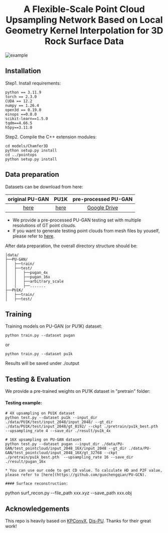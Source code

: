 <div align='center'>
<h1>A Flexible-Scale Point Cloud Upsampling Network Based on Local Geometry Kernel Interpolation for 3D Rock Surface Data</h1>
</div>

![example](./vis.png) 

##  Installation 
Step1. Install requirements:
```
python == 3.11.9
torch == 2.3.0
CUDA == 12.2
numpy == 1.26.4
open3d == 0.19.0
einops ==0.8.0
scikit-learn==1.5.0
tqdm==4.66.5
h5py==3.11.0
```
Step2. Compile the C++ extension modules:
```
cd models/Chamfer3D
python setup.py install
cd ../pointops
python setup.py install
```


##  Data preparation 

Datasets can be download from here:

| original PU-GAN | PU1K | pre-processed PU-GAN |
|:-------------:|:---------------:|:-------------:| 
|  [here](https://github.com/liruihui/PU-GAN) | [here](https://github.com/guochengqian/PU-GCN) | [Google Drive](https://drive.google.com/drive/folders/14Rd1jaRvGQHJAWM7q_FgJiL9U8_M30qf?usp=drive_link)  |


* We provide a pre-processed PU-GAN testing set with multiple resolutions of GT point clouds.
* If you want to generate testing point clouds from mesh files by youself, please refer to [here](https://github.com/yunhe20/Grad-PU).

After data preparation, the overall directory structure should be:
```
│data/
├──PU-GAN/
│   ├──train/
│   ├──test/
│   │   ├──pugan_4x
│   │   ├──pugan_16x
│   │   ├──arbitrary_scale
│   │   ├──.......
├──PU1K/
│   ├──train/
│   ├──test/
```

##   Training 


Training models on PU-GAN (or PU1K) dataset:
```
python train.py --dataset pugan
```
or
```
python train.py --dataset pu1k
```
Results will be saved under ./output


##  Testing & Evaluation

We provide a pre-trained weights on PU1K dataset in "pretrain" folder:

#### Testing example:
```
# 4X upsampling on PU1K dataset
python test.py --dataset pu1k --input_dir ./data/PU1K/test/input_2048/input_2048/ --gt_dir ./data/PU1K/test/input_2048/gt_8192/ --ckpt ./pretrain/pu1k_best.pth  --upsampling_rate 4 --save_dir ./result/pu1k_4x

# 16X upsampling on PU-GAN dataset
python test.py --dataset pugan --input_dir ./data/PU-GAN/test_pointcloud/input_2048_16X/input_2048 --gt_dir ./data/PU-GAN/test_pointcloud/input_2048_16X/gt_32768 --ckpt ./pretrain/pu1k_best.pth  --upsampling_rate 16 --save_dir ./result/pugan_16x

* You can use our code to get CD value. To calculate HD and P2F value, please refer to [here](https://github.com/guochengqian/PU-GCN). 

#### Surface reconstruction:
```
python surf_recon.py --file_path xxx.xyz --save_path xxx.obj

## Acknowledgements
This repo is heavily based on [KPConvX](https://github.com/apple/ml-kpconvx), [Dis-PU](https://github.com/liruihui/Dis-PU). Thanks for their great work!
